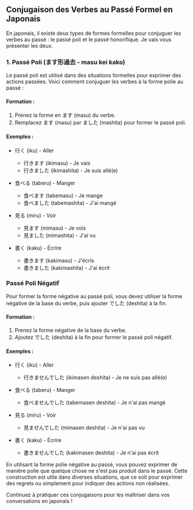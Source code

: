 ## Conjugaison des Verbes au Passé Formel en Japonais

En japonais, il existe deux types de formes formelles pour conjuguer les verbes au passé : le passé poli et le passé honorifique. Je vais vous présenter les deux.

### 1. Passé Poli (ます形過去 - masu kei kako)

Le passé poli est utilisé dans des situations formelles pour exprimer des actions passées. Voici comment conjuguer les verbes à la forme polie au passé :

#### Formation :
1. Prenez la forme en ます (masu) du verbe.
2. Remplacez ます (masu) par ました (mashita) pour former le passé poli.

#### Exemples :

- 行く (iku) - Aller
  - 行きます (ikimasu) - Je vais
  - 行きました (ikimashita) - Je suis allé(e)

- 食べる (taberu) - Manger
  - 食べます (tabemasu) - Je mange
  - 食べました (tabemashita) - J'ai mangé

- 見る (miru) - Voir
  - 見ます (mimasu) - Je vois
  - 見ました (mimashita) - J'ai vu

- 書く (kaku) - Écrire
  - 書きます (kakimasu) - J'écris
  - 書きました (kakimashita) - J'ai écrit

### Passé Poli Négatif

Pour former la forme négative au passé poli, vous devez utiliser la forme négative de la base du verbe, puis ajouter でした (deshita) à la fin.

#### Formation :
1. Prenez la forme négative de la base du verbe.
2. Ajoutez でした (deshita) à la fin pour former le passé poli négatif.

#### Exemples :

- 行く (iku) - Aller
  - 行きませんでした (ikimasen deshita) - Je ne suis pas allé(e)

- 食べる (taberu) - Manger
  - 食べませんでした (tabemasen deshita) - Je n'ai pas mangé

- 見る (miru) - Voir
  - 見ませんでした (mimasen deshita) - Je n'ai pas vu

- 書く (kaku) - Écrire
  - 書きませんでした (kakimasen deshita) - Je n'ai pas écrit

En utilisant la forme polie négative au passé, vous pouvez exprimer de manière polie que quelque chose ne s'est pas produit dans le passé. Cette construction est utile dans diverses situations, que ce soit pour exprimer des regrets ou simplement pour indiquer des actions non réalisées.

Continuez à pratiquer ces conjugaisons pour les maîtriser dans vos conversations en japonais !

